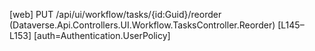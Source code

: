 [web] PUT /api/ui/workflow/tasks/{id:Guid}/reorder  (Dataverse.Api.Controllers.UI.Workflow.TasksController.Reorder)  [L145–L153] [auth=Authentication.UserPolicy]

